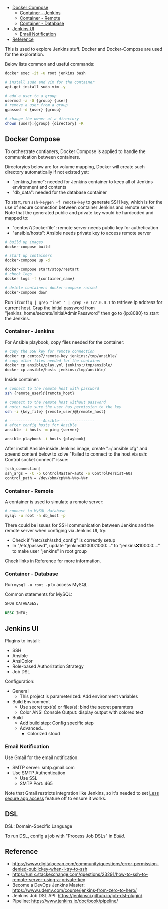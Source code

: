 
- [Docker Compose](#docker-compose)
    - [Container - Jenkins](#container---jenkins)
    - [Container - Remote](#container---remote)
    - [Container - Database](#container---database)
- [Jenkins UI](#jenkins-ui)
    - [Email Notification](#email-notification)
- [Reference](#reference)


This is used to explore Jenkins stuff. Docker and Docker-Compose are used for the exploration.

Below lists common and useful commands:

```sh
docker exec -it -u root jenkins bash

# install sudo and vim for the container
apt-get install sudo vim -y

# add a user to a group
usermod -a -G {group} {user}
# remove a user from a group
gpasswd -d {user} {group}

# change the owner of a directory
chown {user}:{group} {directory} -R
```


## Docker Compose

To orchestrate contianers, Docker Compose is applied to handle the communication between containers.

Directoryies below are for volume mapping, Docker will create such directory automatically if not existed yet:
- "jenkins_home": needed for Jenkins container to keep all of Jenkins environment and contents
- "db_data": needed for the database container

To start, run `ssh-keygen -f remote-key` to generate SSH key, which is for the use of secure connection between container Jenkins and remote server.
Note that the generated public and private key would be hardcoded and mapped to:
- "centos7/Dockerfile": remote server needs public key for authetication
- "ansible/hosts": Ansible needs private key to access remote server

```sh
# build up images
docker-compose build

# start up containers
docker-compose up -d

docker-compose start/stop/restart
# check logs
docker logs -f {container_name}

# delete containers docker-compose raised
docker-compose down
```

Run `ifconfig | grep "inet " | grep -v 127.0.0.1` to retrieve ip address for current host. Grap the initial password from  "jenkins_home/secrets/initialAdminPassword" then go to {ip:8080} to start the Jenkins.


### Container - Jenkins

For Ansible playbook, copy files needed for the container:

```sh
# copy the SSH key for remote connection
docker cp centos7/remote-key jenkins:/tmp/ansible/
# copy other files needed for the container
docker cp ansible/play.yml jenkins:/tmp/ansible/
docker cp ansible/hosts jenkins:/tmp/ansible/
```

Inside container:

```sh
# connect to the remote host with password
ssh {remote_user}@{remote_host}

# connect to the remote host without password
# note: make sure the user has permission to the key
ssh -i {key_file} {remote_user}@{remote_host}

# ---------------Ansible----------------
# after config hosts for Ansible
ansible -i hosts -m ping {server}

ansible-playbook -i hosts {playbook}
```

After install Ansible inside Jenkins image, create "~/.ansible.cfg" and apeend content below to solve "Failed to connect to the host via ssh: Control socket connect" issue:

```sh
[ssh_connection]
ssh_args = -C -o ControlMaster=auto -o ControlPersist=60s
control_path = /dev/shm/cp%%h-%%p-%%r
```

### Container - Remote

A container is used to simulate a remote server:

```sh
# connect to MySQL database
mysql -u root -h db_host -p
```

There could be issues for SSH communication between Jenkins and the remote server when configing via Jenkins UI, try:
- Check if "/etc/ssh/sshd_config" is correctly setup
- In "/etc/passwd", update "jenkins:x:1000:1000:..." to "jenkins:x:1000:0:..." to make user "jenkins" in root group

Check links in Reference for more information.


### Container - Database

Run `mysql -u root -p` to access MySQL.

Common statements for MySQL:

```sql
SHOW DATABASES;

DESC INFO;
```



## Jenkins UI

Plugins to install:

- SSH
- Ansible
- AnsiColor
- Role-based Authorization Strategy
- Job DSL

Configuration:

- General
    - This project is parameterized: Add environment variables
- Build Environment
    - Use secret text(s) or files(s): bind the secret paramters
    - Color ANSI Console Output: display output with colored text
- Build
    - Add build step: Config specific step
    - Advanced...
        - Colorized stoud

### Email Notification

Use Gmail for the email notification.

- SMTP server: smtp.gmail.com
- Use SMTP Authentication
    - Use SSL
    - SMTP Port: 465

Note that Gmail restricts integration like Jenkins, so it's needed to set [Less secure app access](https://myaccount.google.com/lesssecureapps) feature off to ensure it works.


## DSL

DSL: Domain-Specific Language

To run DSL, config a job with "Process Job DSLs" in _Build_.


## Reference

- https://www.digitalocean.com/community/questions/error-permission-denied-publickey-when-i-try-to-ssh
- https://unix.stackexchange.com/questions/23291/how-to-ssh-to-remote-server-using-a-private-key
- Become a DevOps Jenkins Master: https://www.udemy.com/course/jenkins-from-zero-to-hero/
- Jenkins Job DSL API: https://jenkinsci.github.io/job-dsl-plugin/
- Pipeline: https://www.jenkins.io/doc/book/pipeline/
